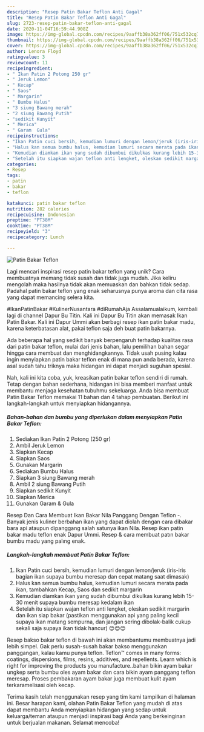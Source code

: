 ```yaml
---
description: "Resep Patin Bakar Teflon Anti Gagal"
title: "Resep Patin Bakar Teflon Anti Gagal"
slug: 2723-resep-patin-bakar-teflon-anti-gagal
date: 2020-11-04T16:59:44.908Z
image: https://img-global.cpcdn.com/recipes/9aaffb38a362ff06/751x532cq70/patin-bakar-teflon-foto-resep-utama.jpg
thumbnail: https://img-global.cpcdn.com/recipes/9aaffb38a362ff06/751x532cq70/patin-bakar-teflon-foto-resep-utama.jpg
cover: https://img-global.cpcdn.com/recipes/9aaffb38a362ff06/751x532cq70/patin-bakar-teflon-foto-resep-utama.jpg
author: Lenora Floyd
ratingvalue: 3
reviewcount: 11
recipeingredient:
- " Ikan Patin 2 Potong 250 gr"
- " Jeruk Lemon"
- " Kecap"
- " Saos"
- " Margarin"
- " Bumbu Halus"
- "3 siung Bawang merah"
- "2 siung Bawang Putih"
- "sedikit Kunyit"
- " Merica"
- " Garam  Gula"
recipeinstructions:
- "Ikan Patin cuci bersih, kemudian lumuri dengan lemon/jeruk (iris-iris bagian ikan supaya bumbu meresap dan cepat matang saat dimasak)"
- "Halus kan semua bumbu halus, kemudian lumuri secara merata pada ikan, tambahkan Kecap, Saos dan sedikit margarin"
- "Kemudian diamkan ikan yang sudah dibumbui dikulkas kurang lebih 15-30 menit supaya bumbu meresap kedalam ikan"
- "Setelah itu siapkan wajan teflon anti lengket, oleskan sedikit margarin dan ikan siap bakar (pastikan menggunakan api yang paling kecil supaya ikan matang sempurna, dan jangan sering dibolak-balik cukup sekali saja supaya ikan tidak hancur) 😊😊😊"
categories:
- Resep
tags:
- patin
- bakar
- teflon

katakunci: patin bakar teflon 
nutrition: 282 calories
recipecuisine: Indonesian
preptime: "PT38M"
cooktime: "PT38M"
recipeyield: "3"
recipecategory: Lunch

---
```



![Patin Bakar Teflon](https://img-global.cpcdn.com/recipes/9aaffb38a362ff06/751x532cq70/patin-bakar-teflon-foto-resep-utama.jpg)

Lagi mencari inspirasi resep patin bakar teflon yang unik? Cara membuatnya memang tidak susah dan tidak juga mudah. Jika keliru mengolah maka hasilnya tidak akan memuaskan dan bahkan tidak sedap. Padahal patin bakar teflon yang enak seharusnya punya aroma dan cita rasa yang dapat memancing selera kita.

#IkanPatinBakar #KulinerNusantara #diRumahAja Assalamualaikum, kembali lagi di channel Dapur Bu Titin. Kali ini Dapur Bu Titin akan memasak Ikan Patin Bakar. Kali ini Dapur Ummi akan berbagi resep ikan patin bakar madu, karena keterbatasan alat, pakai teflon saja deh buat patin bakarnya.

Ada beberapa hal yang sedikit banyak berpengaruh terhadap kualitas rasa dari patin bakar teflon, mulai dari jenis bahan, lalu pemilihan bahan segar hingga cara membuat dan menghidangkannya. Tidak usah pusing kalau ingin menyiapkan patin bakar teflon enak di mana pun anda berada, karena asal sudah tahu triknya maka hidangan ini dapat menjadi suguhan spesial.


Nah, kali ini kita coba, yuk, kreasikan patin bakar teflon sendiri di rumah. Tetap dengan bahan sederhana, hidangan ini bisa memberi manfaat untuk membantu menjaga kesehatan tubuhmu sekeluarga. Anda bisa membuat Patin Bakar Teflon memakai 11 bahan dan 4 tahap pembuatan. Berikut ini langkah-langkah untuk menyiapkan hidangannya.

<!--inarticleads1-->

##### Bahan-bahan dan bumbu yang diperlukan dalam menyiapkan Patin Bakar Teflon:

1. Sediakan  Ikan Patin 2 Potong (250 gr)
1. Ambil  Jeruk Lemon
1. Siapkan  Kecap
1. Siapkan  Saos
1. Gunakan  Margarin
1. Sediakan  Bumbu Halus
1. Siapkan 3 siung Bawang merah
1. Ambil 2 siung Bawang Putih
1. Siapkan sedikit Kunyit
1. Siapkan  Merica
1. Gunakan  Garam &amp; Gula


Resep Dan Cara Membuat Ikan Bakar Nila Panggang Dengan Teflon -. Banyak jenis kuliner berbahan ikan yang dapat diolah dengan cara dibakar bara api ataupun dipanggang salah satunya ikan Nila. Resep ikan patin bakar madu teflon enak Dapur Ummi. Resep &amp; cara membuat patın bakar bumbu madu yang palıng enak. 

<!--inarticleads2-->

##### Langkah-langkah membuat Patin Bakar Teflon:

1. Ikan Patin cuci bersih, kemudian lumuri dengan lemon/jeruk (iris-iris bagian ikan supaya bumbu meresap dan cepat matang saat dimasak)
1. Halus kan semua bumbu halus, kemudian lumuri secara merata pada ikan, tambahkan Kecap, Saos dan sedikit margarin
1. Kemudian diamkan ikan yang sudah dibumbui dikulkas kurang lebih 15-30 menit supaya bumbu meresap kedalam ikan
1. Setelah itu siapkan wajan teflon anti lengket, oleskan sedikit margarin dan ikan siap bakar (pastikan menggunakan api yang paling kecil supaya ikan matang sempurna, dan jangan sering dibolak-balik cukup sekali saja supaya ikan tidak hancur) 😊😊😊


Resep bakso bakar teflon di bawah ini akan membantumu membuatnya jadi lebih simpel. Gak perlu susah-susah bakar bakso menggunakan panggangan, kalau kamu punya teflon. Teflon™ comes in many forms: coatings, dispersions, films, resins, additives, and repellents. Learn which is right for improving the products you manufacture..bahan bikin ayam bakar ungkep serta bumbu oles ayam bakar dan cara bikin ayam panggang teflon meresap. Proses pembakaran ayam bakar juga membuat kulit ayam terkaramelisasi oleh kecap. 

Terima kasih telah menggunakan resep yang tim kami tampilkan di halaman ini. Besar harapan kami, olahan Patin Bakar Teflon yang mudah di atas dapat membantu Anda menyiapkan hidangan yang sedap untuk keluarga/teman ataupun menjadi inspirasi bagi Anda yang berkeinginan untuk berjualan makanan. Selamat mencoba!

